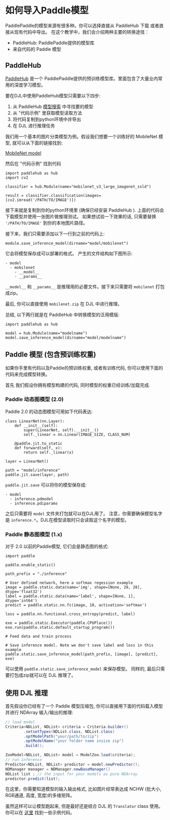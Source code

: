 # 如何导入Paddle模型

PaddlePaddle的模型来源有很多种。你可以选择直接从 PaddleHub 下载 或者直接从现有代码中导出。
在这个教学中，我们会介绍两种主要的转换途径：
- PaddleHub: PaddlePaddle提供的模型库
- 来自代码的 Paddle 模型 

## PaddleHub

[PaddleHub](https://github.com/PaddlePaddle/PaddleHub) 是一个 PaddlePaddle提供的预训练模型库。里面包含了大量业内常用的深度学习模型。

要在DJL中使用PaddleHub模型只需要以下四步:

1. 从 PaddleHub [模型搜索](https://www.paddlepaddle.org.cn/hublist?filter=hot&value=1) 中寻找要的模型
2. 从 "代码示例" 里获取模型读取方法
3. 将代码复制到python环境中并导出
4. 在 DJL 进行推理任务

我们用一个基本的图片分类模型为例。假设我们想要一个训练好的 MobileNet 模型,
就可以从下面的链接找到:

[MobileNet model](https://www.paddlepaddle.org.cn/hubdetail?name=mobilenet_v3_large_imagenet_ssld&en_category=ImageClassification)

然后在 "代码示例" 找到代码

```
import paddlehub as hub
import cv2

classifier = hub.Module(name="mobilenet_v3_large_imagenet_ssld")

result = classifier.classification(images=[cv2.imread('/PATH/TO/IMAGE')])
```

接下来就是复制到你的python环境里 (确保已经安装 PaddleHub ).
上面的代码会下载模型并使用一张图片做推理测试。 如果想试验一下效果的话,
只需要替换 `'/PATH/TO/IMAGE'` 到你的本地图片路径。

接下来，我们只需要添加以下一行到之前的代码上:

```
module.save_inference_model(dirname="model/mobilenet")
```

它会将模型保存成可以部署的格式。 产生的文件结构如下图所示:

```
- model
  - mobilenet
    - __model__
    - __params__
```

`__model__` 和 `__params__` 是推理用的必要文件。接下来只需要将 `mobilenet` 打包成zip。

最后, 你可以直接使用 `mobilenet.zip` 在 DJL 中进行推理。 

总结, 以下两行就是在 PaddleHub 中转换模型的泛用模版:

```
import paddlehub as hub

model = hub.Module(name="modelname")
model.save_inference_model(dirname="model/modelname")
```

## Paddle 模型 (包含预训练权重)

如果你手里有代码以及Paddle的预训练权重, 或者有训练代码,
你可以使用下面的代码来完成模型转换。

首先 我们假设你拥有模型构建的代码, 同时模型的权重已经训练/加载完成.

### Paddle 动态图模型 (2.0)

Paddle 2.0 的动态图模型可用如下代码表达:

```
class LinearNet(nn.Layer):
    def __init__(self):
        super(LinearNet, self).__init__()
        self._linear = nn.Linear(IMAGE_SIZE, CLASS_NUM)

    @paddle.jit.to_static
    def forward(self, x):
        return self._linear(x)

layer = LinearNet()

path = "model/inference"
paddle.jit.save(layer, path)
```

`paddle.jit.save` 可以将你的模型保存成:

```
- model
  - inference.pdmodel
  - inference.pdiparams
```
之后只需要将 `model` 文件夹打包就可以在DJL用了。 注意，你需要确保模型名字是
`inference.*`。DJL在模型读取时只会读取这个名字的模型。

### Paddle 静态图模型 (1.x)

对于 2.0 以前的Paddle模型, 它们会是静态图的格式:

```
import paddle

paddle.enable_static()

path_prefix = "./inference"

# User defined network, here a softmax regession example
image = paddle.static.data(name='img', shape=[None, 28, 28], dtype='float32')
label = paddle.static.data(name='label', shape=[None, 1], dtype='int64')
predict = paddle.static.nn.fc(image, 10, activation='softmax')

loss = paddle.nn.functional.cross_entropy(predict, label)

exe = paddle.static.Executor(paddle.CPUPlace())
exe.run(paddle.static.default_startup_program())

# Feed data and train process

# Save inference model. Note we don't save label and loss in this example
paddle.static.save_inference_model(path_prefix, [image], [predict], exe)
```

可以使用 `paddle.static.save_inference_model` 来保存模型。
同样的, 最后只需要打包成zip就可以在 DJL 推理了。



## 使用 DJL 推理

首先假设你已经有了一个 Paddle 模型压缩包, 你可以直接用下面的代码载入模型并进行 NDArray 输入/输出的推理:

```java
// load model
Criteria<NDList, NDList> criteria = Criteria.builder()
        .setsetTypes(NDList.class, NDList.class)
        .optModelPath("your/path/to/zip")
        .optModelName("your folder name insize zip")
        .build();

ZooModel<NDList, NDList> model = ModelZoo.load(criteria);
// run inference
Predictor<NDList, NDList> predictor = model.newPredictor();
NDManager manager = NDManager.newBaseManager()
NDList list ; // the input for your models as pure NDArray
predictor.predict(list);
```

在这里，你需要知道模型的输入输出格式, 比如图片经常表达成 NCHW (批大小, RGB通道, 高度, 宽度)的多维矩阵。

虽然这样可以让模型跑起来, 但是最好还是结合 DJL 的 `Translator` class 使用。你可以在 [这里](../../jupyter/paddlepaddle/face_mask_detection_paddlepaddle.ipynb) 找到一些示例代码。
